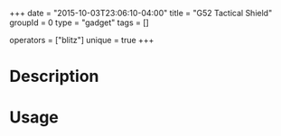 +++
date = "2015-10-03T23:06:10-04:00"
title = "G52 Tactical Shield"
groupId = 0
type = "gadget"
tags = []

operators = ["blitz"]
unique = true
+++

# Description



# Usage
